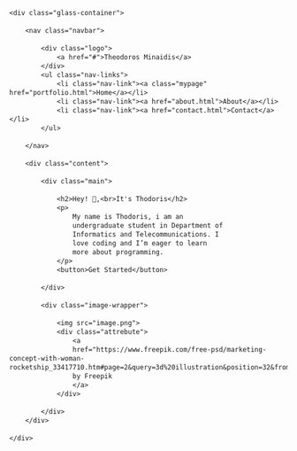 <!DOCTYPE html>
<html lang="en">

<head>
    <meta charset="UTF-8">
    <meta name="viewport" content="width=device-width, initial-scale=1.0">
    <link rel="stylesheet" href="style.css">
    <title>Theodoros Minaidis Portfolio</title>
</head>


<body>

<div class="container">

    <div class="glass-container">

        <nav class="navbar">

            <div class="logo">
                <a href="#">Theodoros Minaidis</a>
            </div>
            <ul class="nav-links">
                <li class="nav-link"><a class="mypage" href="portfolio.html">Home</a></li>
                <li class="nav-link"><a href="about.html">About</a></li>
                <li class="nav-link"><a href="contact.html">Contact</a></li>
            </ul>

        </nav>

        <div class="content">

            <div class="main">

                <h2>Hey! 👋,<br>It's Thodoris</h2>
                <p>
                    My name is Thodoris, i am an
                    undergraduate student in Department of
                    Informatics and Telecommunications. I
                    love coding and I’m eager to learn
                    more about programming.
                </p>
                <button>Get Started</button>

            </div>

            <div class="image-wrapper">

                <img src="image.png">
                <div class="attrebute">
                    <a
                    href="https://www.freepik.com/free-psd/marketing-concept-with-woman-rocketship_33417710.htm#page=2&query=3d%20illustration&position=32&from_view=search&track=ais">Image
                    by Freepik
                    </a>
                </div>

            </div>
        </div>

    </div>
</div>

<script src="app.js"></script>

    
</body>
</html>
